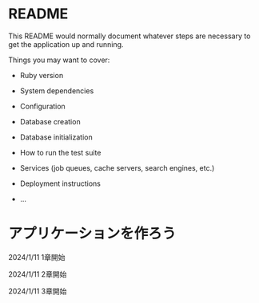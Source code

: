 # README

This README would normally document whatever steps are necessary to get the
application up and running.

Things you may want to cover:

* Ruby version

* System dependencies

* Configuration

* Database creation

* Database initialization

* How to run the test suite

* Services (job queues, cache servers, search engines, etc.)

* Deployment instructions

* ...

# アプリケーションを作ろう

2024/1/11 1章開始

2024/1/11 2章開始

2024/1/11 3章開始